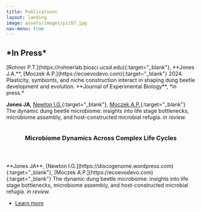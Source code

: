 ```yaml
---
title: Publications
layout: landing
image: assets/images/pic07.jpg
nav-menu: true
---
```


<!-- Main -->
<div id="main">

<!-- One -->
<h2 id="content">*In Press*</h2>
[Rohner P.T.](https://rohnerlab.biosci.ucsd.edu){:target="_blank"}, **Jones J.A.**, [Moczek A.P.](https://ecoevodevo.com){:target="_blank"} 2024. Plasticity, symbionts, and niche construction interact in shaping dung beetle development and evolution. **Journal of Experimental Biology**, *in press.*  

<!-- Two -->
**Jones JA**, [Newton I.G.](https://discogenome.wordpress.com){:target="_blank"}, [Moczek A.P.](https://ecoevodevo.com){:target="_blank"} The dynamic dung beetle microbiome: insights into life stage bottlenecks, microbiome assembly, and host-constructed microbial refugia. *in review.*
<div> 

<!-- Three -->
<section id="two" class="spotlights">
	<section>
		<a href="interests/dynamics.html" class="image">
			<img src="{% link assets/images/circle_graph.jpg %}" alt="" data-position="center center" />
		</a>
		<div class="content">
			<div class="inner">
				<header class="major">
					<h3>Microbiome Dynamics Across Complex Life Cycles</h3>
				</header>
				**Jones JA**, [Newton I.G.](https://discogenome.wordpress.com){:target="_blank"}, [Moczek A.P.](https://ecoevodevo.com){:target="_blank"} The dynamic dung beetle microbiome: insights into life stage bottlenecks, microbiome assembly, and host-constructed microbial refugia. <i>in review.</i>
				<ul class="actions">
					<li><a href="interests/dynamics.html" class="button">Learn more</a></li>
				</ul>
			</div>
		</div>
	</section>
</section>


